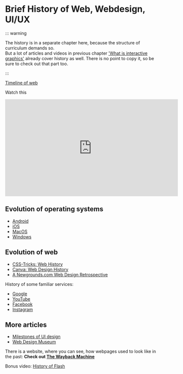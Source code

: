 # Brief History of Web, Webdesign, UI/UX


::: warning 

The history is in a separate chapter here, because the structure of curriculum demands so. 
<br>But a lot of articles and videos in previous chapter ['What is interactive graphics'](./what#user-interface-ui) already cover history as well. There is no point to copy it, so be sure to check out that part too.

:::





[Timeline of web](https://thehistoryoftheweb.com/timeline/)

Watch this

<div class="video-responsive">
    <iframe width="560" height="315" src="https://www.youtube.com/embed/U1Oy4X5Ni8Y" title="YouTube video player" frameborder="0" allow="accelerometer; autoplay; clipboard-write; encrypted-media; gyroscope; picture-in-picture" allowfullscreen></iframe>
</div>






## Evolution of operating systems

- [Android](https://www.youtube.com/watch?v=leCGI9flgbE)
- [iOS](https://www.youtube.com/watch?v=czao_iNr5ew)
- [MacOS](https://www.youtube.com/watch?v=_K5e8dJtMgE)
- [Windows](https://www.youtube.com/watch?v=JekE1C-fWn0)




## Evolution of web

- [CSS-Tricks: Web History](https://css-tricks.com/category/history/)
- [Canva: Web Design History](https://www.canva.com/learn/web-design-history/)
- [A Newgrounds.com Web Design Retrospective](https://www.youtube.com/watch?v=9mxTQf89leI)


History of some familiar services:

- [Google](https://www.youtube.com/watch?v=4Qf_Tw9vbbc)
- [YouTube](https://www.youtube.com/watch?v=8zXJOEpa6_Y)
- [Facebook](https://www.youtube.com/watch?v=7nehV6knK3g)
- [Instagram](https://www.youtube.com/watch?v=qA9g5W05FUM)




## More articles

- [Milestones of UI design](https://borism.medium.com/menus-metaphors-and-materials-milestones-of-user-interface-design-f3f75481c46c)
- [Web Design Museum](https://www.webdesignmuseum.org/)




<div class="important">

There is a website, where you can see, how webpages used to look like in the past: **Check out [The Wayback Machine](https://archive.org/web/)**

</div>

Bonus video: [History of Flash](https://www.youtube.com/watch?v=xBXZtFlIA7c)
